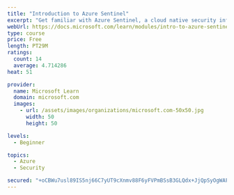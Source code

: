 ```yaml
---
title: "Introduction to Azure Sentinel"
excerpt: "Get familiar with Azure Sentinel, a cloud native security information and event management (SIEM) service."
webUrl: https://docs.microsoft.com/learn/modules/intro-to-azure-sentinel/
type: course
price: Free
length: PT29M
ratings:
  count: 14
  average: 4.714286
heat: 51

provider:
  name: Microsoft Learn
  domain: microsoft.com
  images:
    - url: /assets/images/organizations/microsoft.com-50x50.jpg
      width: 50
      height: 50

levels:
  - Beginner

topics:
  - Azure
  - Security

secured: "+oCBWu7usl89IS5nj66C7yUT9cXnmv88F6yFVPmBSsB3GLQdx+JjQpSyOgWAFXp+OPGVOf7pHRi0ZslQBuevf0jEX1Kffu8dIS25r85Veu4BCmECzQPTcVaY43NVhfjhxJUXltcUpI1lddr3FWIxQ1V4GaLLs0ReVKj+r/IVpBvNRUid3DVahcrkUmBSUAUxCZJtYvxrvqUqztOGG+FDskVPfUBmgiZaO5MnOLo/O42BEVfyda4W909v1YNC7hWXuOUidYAEO5Oeww38qLC8uka2xVLSZpRz23TNRYHAMk0sg5lxIEcCsZT7/xD0XqbAZtg62o6HQHO3FHrxiGk6ZRaU5fynXWKukD4KX+u4a+McqNUNVM9EU8iLNbGnJbmWYh1tzvFkPgJEa3bPAGCeLtOeHAx3qQXA1UH8a+cpXLA=;Qukh2/5tyQn4dp0vhwqUsA=="
---
```


